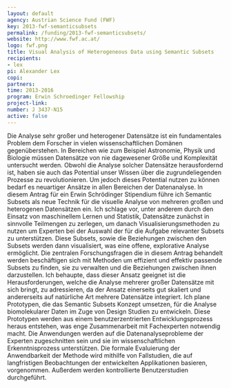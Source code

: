 ```yaml
---
layout: default
agency: Austrian Science Fund (FWF)
key: 2013-fwf-semanticsubsets
permalink: /funding/2013-fwf-semanticsubsets/
website: http://www.fwf.ac.at/
logo: fwf.png
title: Visual Analysis of Heterogeneous Data using Semantic Subsets
recipients: 
- lex
pi: Alexander Lex
copi:
partners:
time: 2013-2016
program: Erwin Schroedinger Fellowship
project-link: 
number: J 3437-N15
active: false
---
```

Die Analyse sehr großer und heterogener Datensätze ist ein fundamentales Problem dem Forscher in vielen wissenschaftlichen Domänen gegenüberstehen. In Bereichen wie zum Beispiel Astronomie, Physik und Biologie müssen Datensätze von nie dagewesener Größe und Komplexität untersucht werden. Obwohl die Analyse solcher Datensätze herausfordernd ist, haben sie auch das Potential unser Wissen über die zugrundeliegenden Prozesse zu revolutionieren. Um jedoch dieses Potential nutzen zu können bedarf es neuartiger Ansätze in allen Bereichen der Datenanalyse. In diesem Antrag für ein Erwin Schrödinger Stipendium führe ich Semantic Subsets als neue Technik für die visuelle Analyse von mehreren großen und heterogenen Datensätzen ein. Ich schlage vor, unter anderem durch den Einsatz von maschinellem Lernen und Statistik, Datensätze zunächst in sinnvolle Teilmengen zu zerlegen, um danach Visualisierungsmethoden zu nutzen um Experten bei der Auswahl der für die Aufgabe relevanter Subsets zu unterstützen. Diese Subsets, sowie die Beziehungen zwischen den Subsets werden dann visualisiert, was eine offene, explorative Analyse ermöglicht. Die zentralen Forschungsfragen die in diesem Antrag behandelt werden beschäftigen sich mit Methoden um effizient und effektiv passende Subsets zu finden, sie zu verwalten und die Beziehungen zwischen ihnen darzustellen. Ich behaupte, dass dieser Ansatz geeignet ist die Herausforderungen, welche die Analyse mehrerer großer Datensätze mit sich bringt, zu adressieren, da der Ansatz einerseits gut skaliert und andererseits auf natürliche Art mehrere Datensätze integriert. Ich plane Prototypen, die das Semantic Subsets Konzept umsetzen, für die Analyse biomolekularer Daten im Zuge von Design Studien zu entwickeln. Diese Prototypen werden aus einem benutzerzentrierten Entwicklungsprozess heraus entstehen, was enge Zusammenarbeit mit Fachexperten notwendig macht. Die Anwendungen werden auf die Datenanalyseprobleme der Experten zugeschnitten sein und sie im wissenschaftlichen Erkenntnisprozess unterstützen. Die formale Evaluierung der Anwendbarkeit der Methode wird mithilfe von Fallstudien, die auf langfristigen Beobachtungen der entwickelten Applikationen basieren, vorgenommen. Außerdem werden kontrollierte Benutzerstudien durchgeführt. 